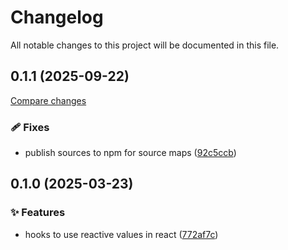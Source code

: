 <!-- header -->
# Changelog

All notable changes to this project will be documented in this file.

<!-- version:0.1.1 -->
## 0.1.1 (2025-09-22)

[Compare changes](https://github.com/Wroud/foundation/compare/react-reactive-value-v0.1.0...react-reactive-value-v0.1.1)

<!-- changelog -->
### 🩹 Fixes

- publish sources to npm for source maps ([92c5ccb](https://github.com/Wroud/foundation/commit/92c5ccb))

<!-- version:0.1.0 -->
## 0.1.0 (2025-03-23)

<!-- changelog -->
### ✨ Features

- hooks to use reactive values in react ([772af7c](https://github.com/Wroud/foundation/commit/772af7c))

